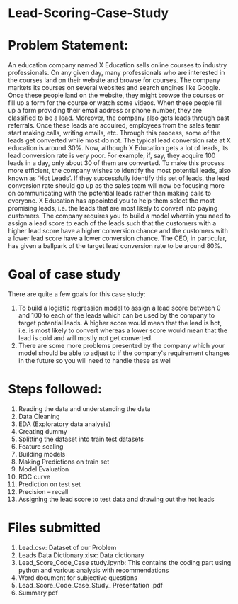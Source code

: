 ﻿# Lead-Scoring-Case-Study
 
# Problem Statement:

An education company named X Education sells online courses to industry professionals. On any given day, many professionals who are interested in the courses land on their website and browse for courses. The company markets its courses on several websites and search engines like Google. Once these people land on the website, they might browse the courses or fill up a form for the course or watch some videos. When these people fill up a form providing their email address or phone number, they are classified to be a lead. Moreover, the company also gets leads through past referrals. Once these leads are acquired, employees from the sales team start making calls, writing emails, etc. Through this process, some of the leads get converted while most do not. The typical lead conversion rate at X education is around 30%. Now, although X Education gets a lot of leads, its lead conversion rate is very poor. For example, if, say, they acquire 100 leads in a day, only about 30 of them are converted. To make this process more efficient, the company wishes to identify the most potential leads, also known as ‘Hot Leads’. If they successfully identify this set of leads, the lead conversion rate should go up as the sales team will now be focusing more on communicating with the potential leads rather than making calls to everyone. X Education has appointed you to help them select the most promising leads, i.e. the leads that are most likely to convert into paying customers. The company requires you to build a model wherein you need to assign a lead score to each of the leads such that the customers with a higher lead score have a higher conversion chance and the customers with a lower lead score have a lower conversion chance. The CEO, in particular, has given a ballpark of the target lead conversion rate to be around 80%.

# Goal of case study
There are quite a few goals for this case study:
1.	To build a logistic regression model to assign a lead score between 0 and 100 to each of the leads which can be used by the company to target potential leads. A higher score would mean that the lead is hot, i.e. is most likely to convert whereas a lower score would mean that the lead is cold and will mostly not get converted.
2.	There are some more problems presented by the company which your model should be able to adjust to if the company's requirement changes in the future so you will need to handle these as well

# Steps followed:
1. Reading the data and understanding the data
2. Data Cleaning
3. EDA (Exploratory data analysis)
4. Creating dummy
5. Splitting the dataset into train test datasets
6. Feature scaling 
7. Building models
8. Making Predictions on train set
9. Model Evaluation 
10. ROC curve
11. Prediction on test set
12. Precision – recall
13. Assigning the lead score to test data and drawing out the hot leads

# Files submitted
1. Lead.csv: Dataset of our Problem
2. Leads Data Dictionary.xlsx: Data dictionary
3. Lead_Score_Code_Case study.ipynb: This contains the coding part using python and various analysis with recommendations
4.  Word document for subjective questions
5. Lead_Score_Code_Case_Study_ Presentation .pdf
6. Summary.pdf
